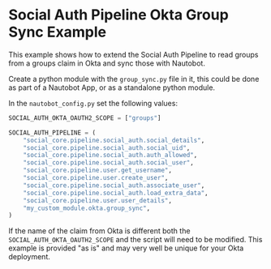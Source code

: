# Social Auth Pipeline Okta Group Sync Example

This example shows how to extend the Social Auth Pipeline to read groups from a groups claim in Okta and sync those with Nautobot.  

Create a python module with the `group_sync.py` file in it, this could be done as part of a Nautobot App, or as a standalone python module.

In the `nautobot_config.py` set the following values:

```python
SOCIAL_AUTH_OKTA_OAUTH2_SCOPE = ["groups"]

SOCIAL_AUTH_PIPELINE = (
    "social_core.pipeline.social_auth.social_details",
    "social_core.pipeline.social_auth.social_uid",
    "social_core.pipeline.social_auth.auth_allowed",
    "social_core.pipeline.social_auth.social_user",
    "social_core.pipeline.user.get_username",
    "social_core.pipeline.user.create_user",
    "social_core.pipeline.social_auth.associate_user",
    "social_core.pipeline.social_auth.load_extra_data",
    "social_core.pipeline.user.user_details",
    "my_custom_module.okta.group_sync",
)
```

If the name of the claim from Okta is different both the `SOCIAL_AUTH_OKTA_OAUTH2_SCOPE` and the script will need to be modified.  This example is provided "as is" and may very well be unique for your Okta deployment.
